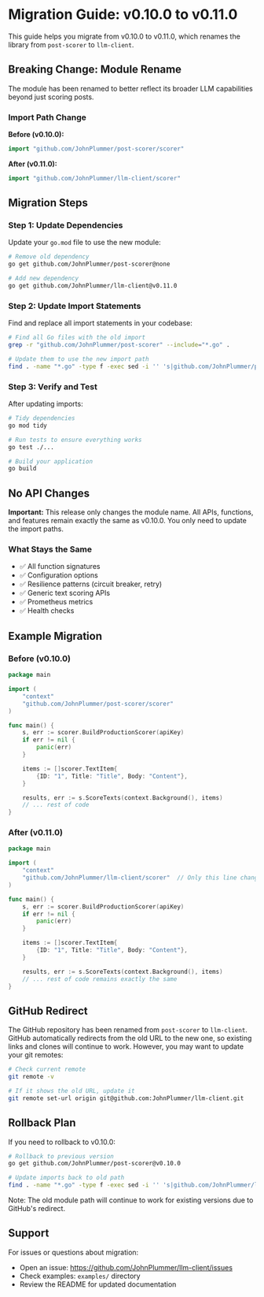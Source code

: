 # Migration Guide: v0.10.0 to v0.11.0

This guide helps you migrate from v0.10.0 to v0.11.0, which renames the library from `post-scorer` to `llm-client`.

## Breaking Change: Module Rename

The module has been renamed to better reflect its broader LLM capabilities beyond just scoring posts.

### Import Path Change

**Before (v0.10.0):**

```go
import "github.com/JohnPlummer/post-scorer/scorer"
```

**After (v0.11.0):**

```go
import "github.com/JohnPlummer/llm-client/scorer"
```

## Migration Steps

### Step 1: Update Dependencies

Update your `go.mod` file to use the new module:

```bash
# Remove old dependency
go get github.com/JohnPlummer/post-scorer@none

# Add new dependency
go get github.com/JohnPlummer/llm-client@v0.11.0
```

### Step 2: Update Import Statements

Find and replace all import statements in your codebase:

```bash
# Find all Go files with the old import
grep -r "github.com/JohnPlummer/post-scorer" --include="*.go" .

# Update them to use the new import path
find . -name "*.go" -type f -exec sed -i '' 's|github.com/JohnPlummer/post-scorer|github.com/JohnPlummer/llm-client|g' {} \;
```

### Step 3: Verify and Test

After updating imports:

```bash
# Tidy dependencies
go mod tidy

# Run tests to ensure everything works
go test ./...

# Build your application
go build
```

## No API Changes

**Important:** This release only changes the module name. All APIs, functions, and features remain exactly the same as v0.10.0. You only need to update the import paths.

### What Stays the Same

- ✅ All function signatures
- ✅ Configuration options
- ✅ Resilience patterns (circuit breaker, retry)
- ✅ Generic text scoring APIs
- ✅ Prometheus metrics
- ✅ Health checks

## Example Migration

### Before (v0.10.0)

```go
package main

import (
    "context"
    "github.com/JohnPlummer/post-scorer/scorer"
)

func main() {
    s, err := scorer.BuildProductionScorer(apiKey)
    if err != nil {
        panic(err)
    }

    items := []scorer.TextItem{
        {ID: "1", Title: "Title", Body: "Content"},
    }

    results, err := s.ScoreTexts(context.Background(), items)
    // ... rest of code
}
```

### After (v0.11.0)

```go
package main

import (
    "context"
    "github.com/JohnPlummer/llm-client/scorer"  // Only this line changes!
)

func main() {
    s, err := scorer.BuildProductionScorer(apiKey)
    if err != nil {
        panic(err)
    }

    items := []scorer.TextItem{
        {ID: "1", Title: "Title", Body: "Content"},
    }

    results, err := s.ScoreTexts(context.Background(), items)
    // ... rest of code remains exactly the same
}
```

## GitHub Redirect

The GitHub repository has been renamed from `post-scorer` to `llm-client`. GitHub automatically redirects from the old URL to the new one, so existing links and clones will continue to work. However, you may want to update your git remotes:

```bash
# Check current remote
git remote -v

# If it shows the old URL, update it
git remote set-url origin git@github.com:JohnPlummer/llm-client.git
```

## Rollback Plan

If you need to rollback to v0.10.0:

```bash
# Rollback to previous version
go get github.com/JohnPlummer/post-scorer@v0.10.0

# Update imports back to old path
find . -name "*.go" -type f -exec sed -i '' 's|github.com/JohnPlummer/llm-client|github.com/JohnPlummer/post-scorer|g' {} \;
```

Note: The old module path will continue to work for existing versions due to GitHub's redirect.

## Support

For issues or questions about migration:

- Open an issue: <https://github.com/JohnPlummer/llm-client/issues>
- Check examples: `examples/` directory
- Review the README for updated documentation
